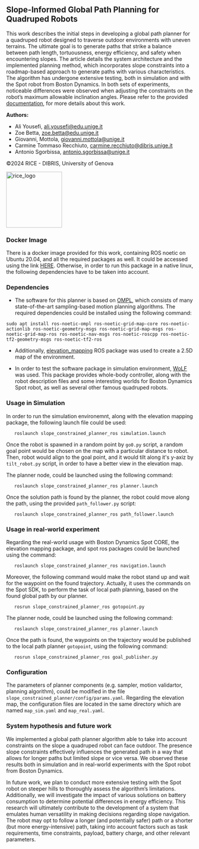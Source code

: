 ## Slope-Informed Global Path Planning for Quadruped Robots

This work describes the initial steps in developing a global path planner for a quadruped robot designed to traverse outdoor environments with uneven terrains. The ultimate goal is to generate paths that strike a balance between path length, tortuousness, energy efficiency, and safety when encountering slopes. The article details the system architecture and the implemented planning method, which incorporates slope
constraints into a roadmap-based approach to generate paths with various characteristics. The algorithm has undergone
extensive testing, both in simulation and with the Spot robot from Boston Dynamics. In both sets of experiments, noticeable
differences were observed when adjusting the constraints on the robot’s maximum allowable inclination angles.
Please refer to the provided [documentation](https://aliy98.github.io/slope_constrained_planner/), for more details about this work.

**Authors:** 
  - Ali Yousefi, ali.yousefi@edu.unige.it
  - Zoe Betta, zoe.betta@edu.unige.it
  - Giovanni, Mottola, giovanni.mottola@unige.it
  - Carmine Tommaso Recchiuto, carmine.recchiuto@dibris.unige.it
  - Antonio Sgorbissa, antonio.sgorbissa@unige.it
    
©2024 RICE - DIBRIS, University of Genova
<p align="left">
<img src="https://github.com/aliy98/slope_constrained_planner/assets/65722399/720cd6f1-419a-46f1-82e4-84ae9e84bdd2" width="150" title="rice_logo">
</p>


### Docker Image
There is a docker image provided for this work, containing ROS noetic on Ubuntu 20.04, and all the required packages as well. It could be accessed using the link [HERE](https://hub.docker.com/r/aliy98/slope_constrained_planner). Otherwise, in order to run this package in a native linux, the following dependencies have to be taken into account.

### Dependencies
* The software for this planner is based on [OMPL](https://ompl.kavrakilab.org/index.html), which consists of many state-of-the-art sampling-based motion planning algorithms. The required dependencies could be installed using the following command:
 
```
sudo apt install ros-noetic-ompl ros-noetic-grid-map-core ros-noetic-actionlib ros-noetic-geometry-msgs ros-noetic-grid-map-msgs ros-noetic-grid-map-ros ros-noetic-nav-msgs ros-noetic-roscpp ros-noetic-tf2-geometry-msgs ros-noetic-tf2-ros
```

* Additionally, [elevation_mapping](https://github.com/ANYbotics/elevation_mapping) ROS package was used to create a 2.5D map of the environment. 

* In order to test the software package in simulation environment, [WoLF](https://github.com/graiola/wolf-setup) was used. This package provides whole-body controller, along with the robot description files and some interesting worlds for Boston Dynamics Spot robot, as well as several other famous quadruped robots.


### Usage in Simulation
In order to run the simulation environemnt, along with the elevation mapping package, the following launch file could be used:

```
   roslaunch slope_constrained_planner_ros simulation.launch
```

Once the robot is spawned in a random point by ``go0.py`` script, a random goal point would be chosen on the map with a particular distance to robot. Then, robot would align to the goal point, and it would tilt along it's y-axiz by ``tilt_robot.py`` script, in order to have a better view in the elevation map.

The planner node, could be launched using the following command:

```
   roslaunch slope_constrained_planner_ros planner.launch 
```

Once the solution path is found by the planner, the robot could move along the path, using the provided ``path_follower.py`` script:

```
   roslaunch slope_constrained_planner_ros path_follower.launch
```

### Usage in real-world experiment
Regarding the real-world usage with Boston Dynamics Spot CORE, the elevation mapping package, and spot ros packages could be launched using the command:

```
   roslaunch slope_constrained_planner_ros navigation.launch
```

Moreover, the following command would make the robot stand up and wait for the waypoint on the found trajectory. Actually, it uses the commands on the Spot SDK, to perform the task of local path planning, based on the found global path by our planner.

```
   rosrun slope_constrained_planner_ros gotopoint.py
```
The planner node, could be launched using the following command:

```
   roslaunch slope_constrained_planner_ros planner.launch 
```
Once the path is found, the waypoints on the trajectory would be published to the local path planner ``gotopoint``, using the following command:
```
   rosrun slope_constrained_planner_ros goal_publisher.py
```

### Configuration
The parameters of planner components (e.g. sampler, motion validartor, planning algorithm), could be modified in the file ``slope_constrained_planner/config/params.yaml``. Regarding the elevation map, the configuration files are located in the same directory which are named ``map_sim.yaml`` and ``map_real.yaml``.

### System hypothesis and future work
We implemented a global path planner algorithm able to
take into account constraints on the slope a quadruped robot
can face outdoor. The presence slope constraints effectively
influences the generated path in a way that allows for longer
paths but limited slope or vice versa. We observed these
results both in simulation and in real-world experiments with
the Spot robot from Boston Dynamics.

In future work, we plan to conduct more extensive testing
with the Spot robot on steeper hills to thoroughly assess
the algorithm’s limitations. Additionally, we will investigate
the impact of various solutions on battery consumption to
determine potential differences in energy efficiency. This
research will ultimately contribute to the development of a
system that emulates human versatility in making decisions
regarding slope navigation. The robot may opt to follow a
longer (and potentially safer) path or a shorter (but more
energy-intensive) path, taking into account factors such as
task requirements, time constraints, payload, battery charge,
and other relevant parameters.





